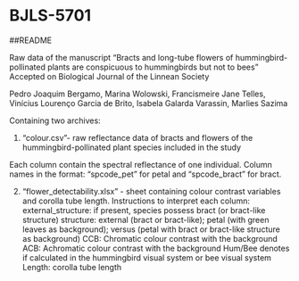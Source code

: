 # BJLS-5701

##README

Raw data of the manuscript “Bracts and long-tube flowers of hummingbird-pollinated plants are conspicuous to hummingbirds but not to bees”
Accepted on Biological Journal of the Linnean Society

Pedro Joaquim Bergamo, Marina Wolowski, Francismeire Jane Telles, Vinícius Lourenço Garcia de Brito, Isabela Galarda Varassin, Marlies Sazima

Containing two archives:
1) “colour.csv”- raw reflectance data of bracts and flowers of the hummingbird-pollinated plant species included in the study

Each column contain the spectral reflectance of one individual. Column names in the format: “spcode_pet” for petal and “spcode_bract” for bract.

2) “flower_detectability.xlsx” - sheet containing colour contrast variables and corolla tube length. 
Instructions to interpret each column:
external_structure: if present, species possess bract (or bract-like structure)
structure: external (bract or bract-like); petal (with green leaves as background); versus (petal with bract or bract-like structure as background)
CCB: Chromatic colour contrast with the background
ACB: Achromatic colour contrast with the background
Hum/Bee denotes if calculated in the hummingbird visual system or bee visual system
Length: corolla tube length

